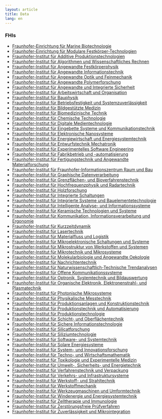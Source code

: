```yaml
---
layout: article
title: Data
lang: en
---
```


### FHIs

<ul>
<li><a href="/institution/Fraunhofer-EinrichtungfuerMarineBiotechnologie.html">Fraunhofer-Einrichtung für Marine Biotechnologie</a></li>

<li><a href="/institution/Fraunhofer-EinrichtungfuerModulareFestkoerper-Technologien.html">Fraunhofer-Einrichtung für Modulare Festkörper-Technologien</a></li>

<li><a href="/institution/Fraunhofer-InstitutfuerAdditiveProduktionstechnologien.html">Fraunhofer-Institut für Additive Produktionstechnologien</a></li>

<li><a href="/institution/Fraunhofer-InstitutfuerAlgorithmenundWissenschaftlichesRechnen.html">Fraunhofer-Institut für Algorithmen und Wissenschaftliches Rechnen</a></li>

<li><a href="/institution/Fraunhofer-InstitutfuerAngewandteFestkoerperphysik.html">Fraunhofer-Institut für Angewandte Festkörperphysik</a></li>

<li><a href="/institution/Fraunhofer-InstitutfuerAngewandteInformationstechnik.html">Fraunhofer-Institut für Angewandte Informationstechnik</a></li>

<li><a href="/institution/Fraunhofer-InstitutfuerAngewandteOptikundFeinmechanik.html">Fraunhofer-Institut für Angewandte Optik und Feinmechanik</a></li>

<li><a href="/institution/Fraunhofer-InstitutfuerAngewandtePolymerforschung.html">Fraunhofer-Institut für Angewandte Polymerforschung</a></li>

<li><a href="/institution/Fraunhofer-InstitutfuerAngewandteundIntegrierteSicherheit.html">Fraunhofer-Institut für Angewandte und Integrierte Sicherheit</a></li>

<li><a href="/institution/Fraunhofer-InstitutfuerArbeitswirtschaftundOrganisation.html">Fraunhofer-Institut für Arbeitswirtschaft und Organisation</a></li>

<li><a href="/institution/Fraunhofer-InstitutfuerBauphysik.html">Fraunhofer-Institut für Bauphysik</a></li>

<li><a href="/institution/Fraunhofer-InstitutfuerBetriebsfestigkeitundSystemzuverlaessigkeit.html">Fraunhofer-Institut für Betriebsfestigkeit und Systemzuverlässigkeit</a></li>

<li><a href="/institution/Fraunhofer-InstitutfuerBildgestuetzteMedizin.html">Fraunhofer-Institut für Bildgestützte Medizin</a></li>

<li><a href="/institution/Fraunhofer-InstitutfuerBiomedizinischeTechnik.html">Fraunhofer-Institut für Biomedizinische Technik</a></li>

<li><a href="/institution/Fraunhofer-InstitutfuerChemischeTechnologie.html">Fraunhofer-Institut für Chemische Technologie</a></li>

<li><a href="/institution/Fraunhofer-InstitutfuerDigitaleMedientechnologie.html">Fraunhofer-Institut für Digitale Medientechnologie</a></li>

<li><a href="/institution/Fraunhofer-InstitutfuerEingebetteSystemeundKommunikationstechnik.html">Fraunhofer-Institut für Eingebette Systeme und Kommunikationstechnik</a></li>

<li><a href="/institution/Fraunhofer-InstitutfuerElektronischeNanosysteme.html">Fraunhofer-Institut für Elektronische Nanosysteme</a></li>

<li><a href="/institution/Fraunhofer-InstitutfuerEnergiewirtschaftundEnergiesystemtechnik.html">Fraunhofer-Institut für Energiewirtschaft und Energiesystemtechnik</a></li>

<li><a href="/institution/Fraunhofer-InstitutfuerEntwurfstechnikMechatronik.html">Fraunhofer-Institut für Entwurfstechnik Mechatronik</a></li>

<li><a href="/institution/Fraunhofer-InstitutfuerExperimentellesSoftwareEngineering.html">Fraunhofer-Institut für Experimentelles Software Engineering</a></li>

<li><a href="/institution/Fraunhofer-InstitutfuerFabrikbetriebund-automatisierung.html">Fraunhofer-Institut für Fabrikbetrieb und -automatisierung</a></li>

<li><a href="/institution/Fraunhofer-InstitutfuerFertigungstechnikundAngewandteMaterialforschung.html">Fraunhofer-Institut für Fertigungstechnik und Angewandte Materialforschung</a></li>

<li><a href="/institution/Fraunhofer-InstitutfuerFraunhofer-InformationszentrumRaumundBau.html">Fraunhofer-Institut für Fraunhofer-Informationszentrum Raum und Bau</a></li>

<li><a href="/institution/Fraunhofer-InstitutfuerGraphischeDatenverarbeitung.html">Fraunhofer-Institut für Graphische Datenverarbeitung</a></li>

<li><a href="/institution/Fraunhofer-InstitutfuerGrenzflaechen-undBioverfahrenstechnik.html">Fraunhofer-Institut für Grenzflächen- und Bioverfahrenstechnik</a></li>

<li><a href="/institution/Fraunhofer-InstitutfuerHochfrequenzphysikundRadartechnik.html">Fraunhofer-Institut für Hochfrequenzphysik und Radartechnik</a></li>

<li><a href="/institution/Fraunhofer-InstitutfuerHolzforschung.html">Fraunhofer-Institut für Holzforschung</a></li>

<li><a href="/institution/Fraunhofer-InstitutfuerIntegrierteSchaltungen.html">Fraunhofer-Institut für Integrierte Schaltungen</a></li>

<li><a href="/institution/Fraunhofer-InstitutfuerIntegrierteSystemeundBauelementetechnologie.html">Fraunhofer-Institut für Integrierte Systeme und Bauelementetechnologie</a></li>

<li><a href="/institution/Fraunhofer-InstitutfuerIntelligenteAnalyse-undInformationssysteme.html">Fraunhofer-Institut für Intelligente Analyse- und Informationssysteme</a></li>

<li><a href="/institution/Fraunhofer-InstitutfuerKeramischeTechnologienundSysteme.html">Fraunhofer-Institut für Keramische Technologien und Systeme</a></li>

<li><a href="/institution/Fraunhofer-InstitutfuerKommunikation&InformationsverarbeitungundErgonomie.html">Fraunhofer-Institut für Kommunikation, Informationsverarbeitung und Ergonomie</a></li>

<li><a href="/institution/Fraunhofer-InstitutfuerKurzzeitdynamik.html">Fraunhofer-Institut für Kurzzeitdynamik</a></li>

<li><a href="/institution/Fraunhofer-InstitutfuerLasertechnik.html">Fraunhofer-Institut für Lasertechnik</a></li>

<li><a href="/institution/Fraunhofer-InstitutfuerMaterialflussundLogistik.html">Fraunhofer-Institut für Materialfluss und Logistik</a></li>

<li><a href="/institution/Fraunhofer-InstitutfuerMikroelektronischeSchaltungenundSysteme.html">Fraunhofer-Institut für Mikroelektronische Schaltungen und Systeme</a></li>

<li><a href="/institution/Fraunhofer-InstitutfuerMikrostrukturvonWerkstoffenundSystemen.html">Fraunhofer-Institut für Mikrostruktur von Werkstoffen und Systemen</a></li>

<li><a href="/institution/Fraunhofer-InstitutfuerMikrotechnikundMikrosysteme.html">Fraunhofer-Institut für Mikrotechnik und Mikrosysteme</a></li>

<li><a href="/institution/Fraunhofer-InstitutfuerMolekularbiologieundAngewandteOekologie.html">Fraunhofer-Institut für Molekularbiologie und Angewandte Oekologie</a></li>

<li><a href="/institution/Fraunhofer-InstitutfuerNachrichtentechnik.html">Fraunhofer-Institut für Nachrichtentechnik</a></li>

<li><a href="/institution/Fraunhofer-InstitutfuerNaturwissenschaftlich-TechnischeTrendanalysen.html">Fraunhofer-Institut für Naturwissenschaftlich-Technische Trendanalysen</a></li>

<li><a href="/institution/Fraunhofer-InstitutfuerOffeneKommunikationssysteme.html">Fraunhofer-Institut für Offene Kommunikationssysteme</a></li>

<li><a href="/institution/Fraunhofer-InstitutfuerOptronik&SystemtechnikundBildauswertung.html">Fraunhofer-Institut für Optronik, Systemtechnik und Bildauswertung</a></li>

<li><a href="/institution/Fraunhofer-InstitutfuerOrganischeElektronik&Elektronenstrahl-undPlasmatechnik.html">Fraunhofer-Institut für Organische Elektronik, Elektronenstrahl- und Plasmatechnik</a></li>

<li><a href="/institution/Fraunhofer-InstitutfuerPhotonischeMikrosysteme.html">Fraunhofer-Institut für Photonische Mikrosysteme</a></li>

<li><a href="/institution/Fraunhofer-InstitutfuerPhysikalischeMesstechnik.html">Fraunhofer-Institut für Physikalische Messtechnik</a></li>

<li><a href="/institution/Fraunhofer-InstitutfuerProduktionsanlagenundKonstruktionstechnik.html">Fraunhofer-Institut für Produktionsanlagen und Konstruktionstechnik</a></li>

<li><a href="/institution/Fraunhofer-InstitutfuerProduktionstechnikundAutomatisierung.html">Fraunhofer-Institut für Produktionstechnik und Automatisierung</a></li>

<li><a href="/institution/Fraunhofer-InstitutfuerProduktionstechnologie.html">Fraunhofer-Institut für Produktionstechnologie</a></li>

<li><a href="/institution/Fraunhofer-InstitutfuerSchicht-undOberflaechentechnik.html">Fraunhofer-Institut für Schicht- und Oberflächentechnik</a></li>

<li><a href="/institution/Fraunhofer-InstitutfuerSichereInformationstechnologie.html">Fraunhofer-Institut für Sichere Informationstechnologie</a></li>

<li><a href="/institution/Fraunhofer-InstitutfuerSilicatforschung.html">Fraunhofer-Institut für Silicatforschung</a></li>

<li><a href="/institution/Fraunhofer-InstitutfuerSiliziumtechnologie.html">Fraunhofer-Institut für Siliziumtechnologie</a></li>

<li><a href="/institution/Fraunhofer-InstitutfuerSoftware-undSystemtechnik.html">Fraunhofer-Institut für Software- und Systemtechnik</a></li>

<li><a href="/institution/Fraunhofer-InstitutfuerSolareEnergiesysteme.html">Fraunhofer-Institut für Solare Energiesysteme</a></li>

<li><a href="/institution/Fraunhofer-InstitutfuerSystem-undInnovationsforschung.html">Fraunhofer-Institut für System- und Innovationsforschung</a></li>

<li><a href="/institution/Fraunhofer-InstitutfuerTechno-undWirtschaftsmathematik.html">Fraunhofer-Institut für Techno- und Wirtschaftsmathematik</a></li>

<li><a href="/institution/Fraunhofer-InstitutfuerToxikologieundExperimentelleMedizin.html">Fraunhofer-Institut für Toxikologie und Experimentelle Medizin</a></li>

<li><a href="/institution/Fraunhofer-InstitutfuerUmwelt-&Sicherheits-undEnergietechnik.html">Fraunhofer-Institut für Umwelt-, Sicherheits- und Energietechnik</a></li>

<li><a href="/institution/Fraunhofer-InstitutfuerVerfahrenstechnikundVerpackung.html">Fraunhofer-Institut für Verfahrenstechnik und Verpackung</a></li>

<li><a href="/institution/Fraunhofer-InstitutfuerVerkehrs-undInfrastruktursysteme.html">Fraunhofer-Institut für Verkehrs- und Infrastruktursysteme</a></li>

<li><a href="/institution/Fraunhofer-InstitutfuerWerkstoff-undStrahltechnik.html">Fraunhofer-Institut für Werkstoff- und Strahltechnik</a></li>

<li><a href="/institution/Fraunhofer-InstitutfuerWerkstoffmechanik.html">Fraunhofer-Institut für Werkstoffmechanik</a></li>

<li><a href="/institution/Fraunhofer-InstitutfuerWerkzeugmaschinenundUmformtechnik.html">Fraunhofer-Institut für Werkzeugmaschinen und Umformtechnik</a></li>

<li><a href="/institution/Fraunhofer-InstitutfuerWindenergieundEnergiesystemtechnik.html">Fraunhofer-Institut für Windenergie und Energiesystemtechnik</a></li>

<li><a href="/institution/Fraunhofer-InstitutfuerZelltherapieundImmunologie.html">Fraunhofer-Institut für Zelltherapie und Immunologie</a></li>

<li><a href="/institution/Fraunhofer-InstitutfuerZerstoerungsfreiePruefverfahren.html">Fraunhofer-Institut für Zerstörungsfreie Prüfverfahren</a></li>

<li><a href="/institution/Fraunhofer-InstitutfuerZuverlaessigkeitundMikrointegration.html">Fraunhofer-Institut für Zuverlässigkeit und Mikrointegration</a></li>

</ul>

